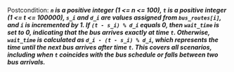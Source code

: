 Postcondition: ***`n` is a positive integer (1 <= n <= 100), `t` is a positive integer (1 <= t <= 100000), `s_i` and `d_i` are values assigned from `bus_routes[i]`, and `i` is incremented by 1. If `(t - s_i) % d_i` equals 0, then `wait_time` is set to 0, indicating that the bus arrives exactly at time `t`. Otherwise, `wait_time` is calculated as `d_i - (t - s_i) % d_i`, which represents the time until the next bus arrives after time `t`. This covers all scenarios, including when `t` coincides with the bus schedule or falls between two bus arrivals.***
